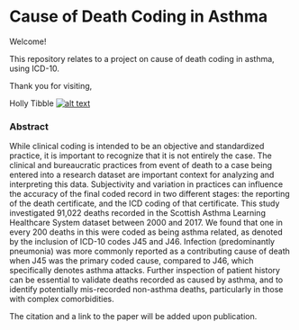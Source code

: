<!-- Grab your social icons from https://github.com/carlsednaoui/gitsocial -->

# Cause of Death Coding in Asthma

Welcome!  

This repository relates to a project on cause of death coding in asthma, using ICD-10. 

Thank you for visiting,

Holly Tibble [![alt text][1.2]][1]


[1]: https://twitter.com/HollyTibble
[1.2]: http://i.imgur.com/wWzX9uB.png



### Abstract
While clinical coding is intended to be an objective and standardized practice, it is important to recognize that it is not entirely the case. The clinical and bureaucratic practices from event of death to a case being entered into a research dataset are important context for analyzing and interpreting this data. Subjectivity and variation in practices can influence the accuracy of the final coded record in two different stages: the reporting of the death certificate, and the ICD coding of that certificate.
This study investigated 91,022 deaths recorded in the Scottish Asthma Learning Healthcare System dataset between 2000 and 2017. We found that one in every 200 deaths in this were coded as being asthma related, as denoted by the inclusion of ICD-10 codes J45 and J46. Infection (predominantly pneumonia) was more commonly reported as a contributing cause of death when J45 was the primary coded cause, compared to J46, which specifically denotes asthma attacks.
Further inspection of patient history can be essential to validate deaths recorded as caused by asthma, and to identify potentially mis-recorded non-asthma deaths, particularly in those with complex comorbidities.

The citation and a link to the paper will be added upon publication.

